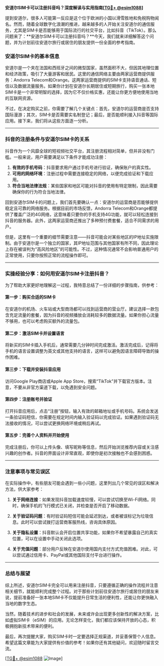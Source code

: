 **安道尔SIM卡可以注册抖音吗？深度解读与实用指南[[TG💪+ @esim1088](https://t.me/s/esim1088)]**

提到安道尔，很多人可能第一反应是这个位于欧洲的小国以滑雪胜地和免税购物闻名。然而，随着全球数字化浪潮的推进，越来越多的人开始关注安道尔的通信服务，尤其是SIM卡是否能够用于国际流行的社交平台，比如抖音（TikTok）。那么问题来了：**安道尔SIM卡可以注册抖音吗？**今天，我们就来详细解答这个问题，并为计划前往安道尔旅行或居住的朋友提供一份全面的参考指南。

### 安道尔SIM卡的基本信息

安道尔是一个夹在法国和西班牙之间的微型国家，虽然面积不大，但因其地理位置和经济政策，吸引了大量游客和居民。这里的通信网络主要由两家运营商提供服务：Andorra Telecom和Orange。这两家运营商提供的SIM卡支持语音通话、短信以及数据流量服务。如果你计划在安道尔长期居住或短期旅行，购买一张本地SIM卡是一个非常明智的选择，因为它不仅价格实惠，还能让你更方便地使用当地的互联网资源。

不过，在决定购买之前，你需要了解几个关键点：首先，安道尔的运营商是否支持国际漫游；其次，SIM卡是否需要实名制登记；最后，是否能顺利接入抖音等国际应用。接下来，我们将从这些方面逐一分析。

---

### 抖音的注册条件与安道尔SIM卡的关系

抖音作为一个风靡全球的短视频社交平台，其注册流程相对简单，但并非没有门槛。一般来说，用户需要满足以下条件才能成功注册：

1. **有效的手机号码**：抖音要求用户通过手机号进行验证，确保账户的真实性。
2. **可用的网络环境**：注册过程中需要连接稳定的网络，以便完成验证和下载应用。
3. **符合当地法律法规**：某些国家和地区可能对抖音的使用有特定限制，因此需要确保你的行为符合当地法律。

回到安道尔SIM卡的问题上，我们首先要确认一点：安道尔的运营商是否能够提供稳定且可靠的网络服务。根据目前的市场反馈，Andorra Telecom和Orange都提供了覆盖广泛的4G网络，这意味着只要你的手机支持4G功能，就可以轻松连接到抖音的服务器。此外，这两家运营商还推出了多种预付费套餐，适合不同需求的用户。

但是，这里有一个重要的细节需要注意——抖音可能会对某些地区的IP地址实施限制。由于安道尔是一个独立的国家，其IP地址范围与其他国家有所不同，因此理论上存在被误判为“高风险地区”的可能性。不过，这种情况通常不会影响普通用户的正常使用，只要你按照正常的流程操作即可。

---

### 实操经验分享：如何用安道尔SIM卡注册抖音？

为了帮助大家更好地理解这一过程，我特意总结了一份详细的步骤指南，供参考：

#### 第一步：购买合适的SIM卡
在安道尔的机场、火车站或大型商场都可以找到运营商的营业厅。建议选择一款包含充足流量的套餐，因为抖音的视频播放会消耗较多的数据流量。如果你担心流量不够用，也可以考虑购买额外的流量包。

#### 第二步：激活SIM卡并设置语言
将新买的SIM卡插入手机后，通常需要几分钟时间完成激活。激活完成后，记得将手机的语言设置调整为英文或其他支持的语言，这样可以避免因语言障碍导致的操作困难。

#### 第三步：下载并安装抖音应用
访问Google Play商店或Apple App Store，搜索“TikTok”并下载官方版本。注意，不要从非官方渠道下载，以免遇到安全问题。

#### 第四步：注册账号并验证
打开抖音应用后，点击“注册”按钮，输入有效的邮箱地址或手机号码。系统会发送一条验证码短信，你需要在规定时间内输入验证码以完成验证。如果遇到验证码无法接收的情况，可以尝试更换网络环境或稍后再试。

#### 第五步：完善个人资料并开始使用
完成注册后，你可以上传头像、填写昵称等信息，然后开始浏览推荐内容或关注感兴趣的创作者。抖音的界面设计非常直观，即使你是初次接触也不会感到困惑。

---

### 注意事项与常见误区

在实际操作中，有些朋友可能会遇到一些小问题，这里列出几个常见的误区和解决方法，供大家参考：

1. **关于网络连接**：如果发现抖音加载速度较慢，可以尝试切换至Wi-Fi网络。同时，确保手机的飞行模式已关闭，并检查是否开启了移动数据。

2. **关于验证码问题**：有时验证码短信可能会延迟到达，或者被误标记为垃圾信息。此时可以尝试拨打运营商客服热线，咨询具体原因。

3. **关于隐私设置**：抖音默认会开启位置共享功能，如果你不希望暴露自己的真实位置，可以在设置中手动关闭此选项。

4. **关于充值问题**：部分用户反映在安道尔使用国内支付方式充值困难。对此，可以尝试通过信用卡、PayPal或其他国际支付平台进行操作。

---

### 总结与展望

综上所述，安道尔SIM卡完全可以用来注册抖音，只要遵循正确的操作流程并注意相关细节，就能顺利完成整个过程。对于那些计划前往安道尔旅行或居住的朋友来说，提前准备好一张本地SIM卡不仅能提升日常生活的便利性，还能让你更快融入当地的数字生态。

当然，随着技术的进步和社会的发展，未来或许会出现更多创新性的解决方案，比如虚拟SIM卡（eSIM）的应用。无论怎样变化，我们都应该保持开放的心态，积极拥抱新技术带来的便利。

最后，再次提醒大家，购买SIM卡时一定要选择正规渠道，并妥善保管个人信息。希望这篇文章能为大家提供有价值的参考！如果你还有其他疑问，欢迎随时留言交流。

[[TG💪+ @esim1088](https://t.me/s/esim1088) ![Image](https://i.postimg.cc/4NQfJmqS/Snipaste-2025-05-13-00-14-12.png)]